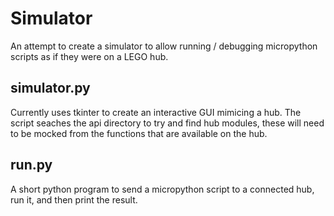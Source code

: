 # Simulator #

An attempt to create a simulator to allow running / debugging micropython scripts as if they were on a LEGO hub.

## simulator.py

Currently uses tkinter to create an interactive GUI mimicing a hub. The script seaches the api directory to try and find hub modules, these will need to be mocked from the functions that are available on the hub.

## run.py

A short python program to send a micropython script to a connected hub, run it, and then print the result.
